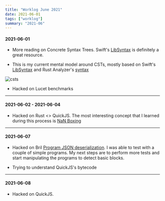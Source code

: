 ```yaml
---
title: "Worklog June 2021"
date: 2021-06-01
tags: ["worklog"]
summary: "2021-06"
---
```


#### 2021-06-01

- More reading on Concrete Syntax Trees.
  Swift's [LibSyntax](https://github.com/apple/swift/tree/main/lib/Syntax) is
  definitely a great resource.

- This is my current mental model around CSTs, mostly based on Swift's
  [LibSyntax](https://github.com/apple/swift/tree/main/lib/Syntax) and Rust
  Analyzer's
  [syntax](https://github.com/rust-analyzer/rust-analyzer/blob/master/docs/dev/syntax.md)

![csts](../../img/CST.png)

- Hacked on Lucet benchmarks

---

#### 2021-06-02 - 2021-06-04

- Hacked on Rust <> QuickJS. The most interesting concept that
  I learned during this process is [NaN Boxing](https://craftinginterpreters.com/optimization.html#nan-boxing)

---

#### 2021-06-07

- Hacked on Bril [Program JSON deserialization](https://github.com/saulecabrera/brilhs/pull/1). I was able to test with a couple
  of simple programs. My next steps are to perform more tests and start
  manipulating the programs to detect basic blocks.

- Trying to understand QuickJS's bytecode

---

#### 2021-06-08

- Hacked on QuickJS.


